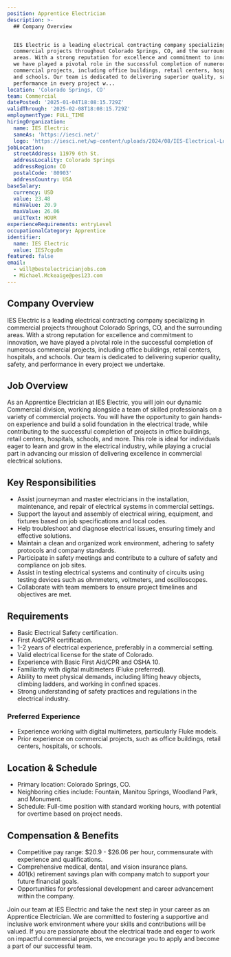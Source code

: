 ```yaml
---
position: Apprentice Electrician
description: >-
  ## Company Overview


  IES Electric is a leading electrical contracting company specializing in
  commercial projects throughout Colorado Springs, CO, and the surrounding
  areas. With a strong reputation for excellence and commitment to innovation,
  we have played a pivotal role in the successful completion of numerous
  commercial projects, including office buildings, retail centers, hospitals,
  and schools. Our team is dedicated to delivering superior quality, safety, and
  performance in every project w...
location: 'Colorado Springs, CO'
team: Commercial
datePosted: '2025-01-04T18:08:15.729Z'
validThrough: '2025-02-08T18:08:15.729Z'
employmentType: FULL_TIME
hiringOrganization:
  name: IES Electric
  sameAs: 'https://iesci.net/'
  logo: 'https://iesci.net/wp-content/uploads/2024/08/IES-Electrical-Logo-color.png'
jobLocation:
  streetAddress: 11979 6th St.
  addressLocality: Colorado Springs
  addressRegion: CO
  postalCode: '80903'
  addressCountry: USA
baseSalary:
  currency: USD
  value: 23.48
  minValue: 20.9
  maxValue: 26.06
  unitText: HOUR
experienceRequirements: entryLevel
occupationalCategory: Apprentice
identifier:
  name: IES Electric
  value: IES7cgu0m
featured: false
email:
  - will@bestelectricianjobs.com
  - Michael.Mckeaige@pes123.com
---
```




## Company Overview

IES Electric is a leading electrical contracting company specializing in commercial projects throughout Colorado Springs, CO, and the surrounding areas. With a strong reputation for excellence and commitment to innovation, we have played a pivotal role in the successful completion of numerous commercial projects, including office buildings, retail centers, hospitals, and schools. Our team is dedicated to delivering superior quality, safety, and performance in every project we undertake.

## Job Overview

As an Apprentice Electrician at IES Electric, you will join our dynamic Commercial division, working alongside a team of skilled professionals on a variety of commercial projects. You will have the opportunity to gain hands-on experience and build a solid foundation in the electrical trade, while contributing to the successful completion of projects in office buildings, retail centers, hospitals, schools, and more. This role is ideal for individuals eager to learn and grow in the electrical industry, while playing a crucial part in advancing our mission of delivering excellence in commercial electrical solutions.

## Key Responsibilities

- Assist journeyman and master electricians in the installation, maintenance, and repair of electrical systems in commercial settings.
- Support the layout and assembly of electrical wiring, equipment, and fixtures based on job specifications and local codes.
- Help troubleshoot and diagnose electrical issues, ensuring timely and effective solutions.
- Maintain a clean and organized work environment, adhering to safety protocols and company standards.
- Participate in safety meetings and contribute to a culture of safety and compliance on job sites.
- Assist in testing electrical systems and continuity of circuits using testing devices such as ohmmeters, voltmeters, and oscilloscopes.
- Collaborate with team members to ensure project timelines and objectives are met.

## Requirements

- Basic Electrical Safety certification.
- First Aid/CPR certification.
- 1-2 years of electrical experience, preferably in a commercial setting.
- Valid electrical license for the state of Colorado.
- Experience with Basic First Aid/CPR and OSHA 10.
- Familiarity with digital multimeters (Fluke preferred).
- Ability to meet physical demands, including lifting heavy objects, climbing ladders, and working in confined spaces.
- Strong understanding of safety practices and regulations in the electrical industry.

### Preferred Experience

- Experience working with digital multimeters, particularly Fluke models.
- Prior experience on commercial projects, such as office buildings, retail centers, hospitals, or schools.

## Location & Schedule

- Primary location: Colorado Springs, CO.
- Neighboring cities include: Fountain, Manitou Springs, Woodland Park, and Monument.
- Schedule: Full-time position with standard working hours, with potential for overtime based on project needs.

## Compensation & Benefits

- Competitive pay range: $20.9 - $26.06 per hour, commensurate with experience and qualifications.
- Comprehensive medical, dental, and vision insurance plans.
- 401(k) retirement savings plan with company match to support your future financial goals.
- Opportunities for professional development and career advancement within the company.

Join our team at IES Electric and take the next step in your career as an Apprentice Electrician. We are committed to fostering a supportive and inclusive work environment where your skills and contributions will be valued. If you are passionate about the electrical trade and eager to work on impactful commercial projects, we encourage you to apply and become a part of our successful team.